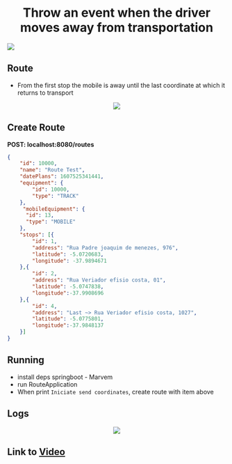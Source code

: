 
<p align='center'>
  <h1 align='center'>Throw an event when the driver moves away from transportation</h1>
 <img src='https://user-images.githubusercontent.com/28990749/102723069-6de4e600-42ba-11eb-965f-e820d4af9b30.png'/>
</p>

## Route

- From the first stop the mobile is away until the last coordinate at which it returns to transport

<p align='center'>
 <img src='https://user-images.githubusercontent.com/28990749/102723107-b8fef900-42ba-11eb-8e4f-001f89da5ae0.png'/>
</p>

## Create Route 

**POST: localhost:8080/routes**
```json
{
    "id": 10000,
    "name": "Route Test",
    "datePlans": 1607525341441,
    "equipment": {
        "id": 10000,
        "type": "TRACK"
    },
	 "mobileEquipment": {
      "id": 13,
      "type": "MOBILE"
    },
    "stops": [{
        "id": 1,
        "address": "Rua Padre joaquim de menezes, 976",
        "latitude": -5.0720683,
        "longitude": -37.9894671
    },{
        "id": 2,
        "address": "Rua Veriador efisio costa, 01",
        "latitude": -5.0747838,
        "longitude":-37.9908696
    },{
        "id": 4,
        "address": "Last ~> Rua Veriador efisio costa, 1027",
        "latitude": -5.0775801,
        "longitude":-37.9848137
    }]
}

```

## Running 

- install deps springboot - Marvem
- run RouteApplication
- When print `Iniciate send coordinates`, create route with item above

## Logs

<p align='center'>
 <img src='https://user-images.githubusercontent.com/28990749/102723122-da5fe500-42ba-11eb-941d-a0ae49786c54.png'/>
</p>

## Link to [Video](https://drive.google.com/file/d/1Bc3mNn3ICHl9qxEheRoLu8bH-6IRSg55/view?usp=sharing)

